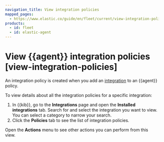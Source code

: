 ```yaml
---
navigation_title: View integration policies
mapped_pages:
  - https://www.elastic.co/guide/en/fleet/current/view-integration-policies.html
products:
  - id: fleet
  - id: elastic-agent
---
```


# View {{agent}} integration policies [view-integration-policies]


An integration policy is created when you add an [integration](integration-docs://reference/index.md) to an {{agent}} policy.

To view details about all the integration policies for a specific integration:

1. In {{kib}}, go to the **Integrations** page and open the **Installed integrations** tab. Search for and select the integration you want to view. You can select a category to narrow your search.
2. Click the **Policies** tab to see the list of integration policies.

Open the **Actions** menu to see other actions you can perform from this view.
